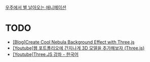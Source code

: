 [우주에서 별 날아오는 애니메이션](./space-warp-src)


# TODO
- [[Blog]Create Cool Nebula Background Effect with Three.js](https://redstapler.co/cool-nebula-background-effect-three-js/)
- [[Youtube]웹 포트폴리오에 간지나게 3D 모델을 추가해보자 (Three.js)](https://www.youtube.com/watch?v=CojyGfCMvuU&ab_channel=%EC%BD%94%EB%94%A9%EC%95%A0%ED%94%8C)
- [[Youtube]Three.JS 강좌 - 한국어](https://www.youtube.com/watch?v=ZGACJosABBw&list=PLe6NQuuFBu7HqxY10b6gNu6iisT2-rZv-&ab_channel=GISDEVELOPER)
